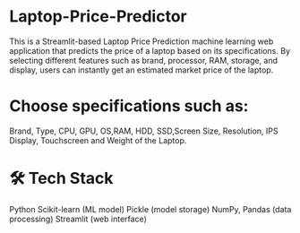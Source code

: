 # Laptop-Price-Predictor
This is a Streamlit-based Laptop Price Prediction machine learning web application that predicts the price of a laptop based on its specifications. By selecting different features such as brand, processor, RAM, storage, and display, users can instantly get an estimated market price of the laptop.


# Choose specifications such as:

Brand, Type, CPU, GPU, OS,RAM, HDD, SSD,Screen Size, Resolution, IPS Display, Touchscreen and Weight of the Laptop.

# 🛠️ Tech Stack

Python
Scikit-learn (ML model)
Pickle (model storage)
NumPy, Pandas (data processing)
Streamlit (web interface)
